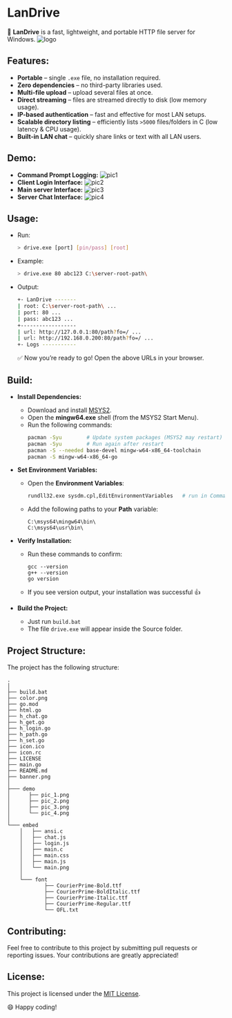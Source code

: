# LanDrive

📁 **LanDrive** is a fast, lightweight, and portable HTTP file server for Windows.
![logo](banner.png)

## Features:
- **Portable** – single `.exe` file, no installation required.
- **Zero dependencies** – no third-party libraries used.
- **Multi-file upload** – upload several files at once.
- **Direct streaming** – files are streamed directly to disk (low memory usage).
- **IP-based authentication** – fast and effective for most LAN setups.
- **Scalable directory listing** – efficiently lists `>5000` files/folders in C (low latency & CPU usage).
- **Built-in LAN chat** – quickly share links or text with all LAN users.

## Demo:
- **Command Prompt Logging:** 
![pic1](demo/pic_1.png)
- **Client Login Interface:** 
![pic2](demo/pic_2.png)
- **Main server Interface:** 
![pic3](demo/pic_3.png)
- **Server Chat Interface:** 
![pic4](demo/pic_4.png)

## Usage:
- Run:
    ```sh
    > drive.exe [port] [pin/pass] [root]
    ```
- Example:
    ```sh
    > drive.exe 80 abc123 C:\server-root-path\
    ```
- Output:
    ```sh
    +- LanDrive -------
    | root: C:\server-root-path\ ...
    | port: 80 ...
    | pass: abc123 ...
    +------------------
    | url: http://127.0.0.1:80/path?fo=/ ...
    | url: http://192.168.0.200:80/path?fo=/ ...
    +- Logs -----------
    ```
    ✅ Now you’re ready to go! Open the above URLs in your browser.

## Build:
- **Install Dependencies:**
    - Download and install [MSYS2](https://www.msys2.org/).
    - Open the **mingw64.exe** shell (from the MSYS2 Start Menu).
    - Run the following commands:
        ```sh
        pacman -Syu        # Update system packages (MSYS2 may restart)
        pacman -Syu        # Run again after restart
        pacman -S --needed base-devel mingw-w64-x86_64-toolchain
        pacman -S mingw-w64-x86_64-go
        ```

- **Set Environment Variables:**
    - Open the **Environment Variables**:
        ```sh
        rundll32.exe sysdm.cpl,EditEnvironmentVariables   # run in Command Prompt
        ```
    - Add the following paths to your **Path** variable:
        ```
        C:\msys64\mingw64\bin\
        C:\msys64\usr\bin\
        ```

- **Verify Installation:**
    - Run these commands to confirm:
        ```
        gcc --version
        g++ --version
        go version
        ```
    - If you see version output, your installation was successful 👍

- **Build the Project:**
    - Just run `build.bat`
    - The file `drive.exe` will appear inside the Source folder.

## Project Structure:
The project has the following structure:

```
.
│
├── build.bat
├── color.png
├── go.mod
├── html.go
├── h_chat.go
├── h_get.go
├── h_login.go
├── h_path.go
├── h_set.go
├── icon.ico
├── icon.rc
├── LICENSE
├── main.go
├── README.md
├── banner.png
│
├─── demo
│      ├── pic_1.png
│      ├── pic_2.png
│      ├── pic_3.png
│      └── pic_4.png
│
└─── embed
    │   ├── ansi.c
    │   ├── chat.js
    │   ├── login.js
    │   ├── main.c
    │   ├── main.css
    │   ├── main.js
    │   └── main.png
    │
    └─── font
            ├── CourierPrime-Bold.ttf
            ├── CourierPrime-BoldItalic.ttf
            ├── CourierPrime-Italic.ttf
            ├── CourierPrime-Regular.ttf
            └── OFL.txt
```
## Contributing:

Feel free to contribute to this project by submitting pull requests or reporting issues. Your contributions are greatly appreciated!

## License:

This project is licensed under the [MIT License](LICENSE).

😄 Happy coding!

